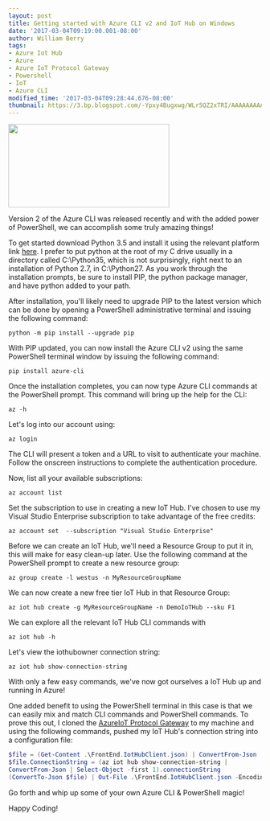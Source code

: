```yaml
---
layout: post
title: Getting started with Azure CLI v2 and IoT Hub on Windows
date: '2017-03-04T09:19:00.001-08:00'
author: William Berry
tags:
- Azure Iot Hub
- Azure
- Azure IoT Protocol Gateway
- Powershell
- IoT
- Azure CLI
modified_time: '2017-03-04T09:28:44.676-08:00'
thumbnail: https://3.bp.blogspot.com/-Ypxy4Bugxwg/WLr5QZ2xTRI/AAAAAAAAAl4/-9pv0hgBHnI5qeX0dSVOfZe98AeXziS8wCLcB/s72-c/AzureCli.PNG
---
```


[<img border="0" height="166" src="https://3.bp.blogspot.com/-Ypxy4Bugxwg/WLr5QZ2xTRI/AAAAAAAAAl4/-9pv0hgBHnI5qeX0dSVOfZe98AeXziS8wCLcB/s320/AzureCli.PNG" width="320" />](https://3.bp.blogspot.com/-Ypxy4Bugxwg/WLr5QZ2xTRI/AAAAAAAAAl4/-9pv0hgBHnI5qeX0dSVOfZe98AeXziS8wCLcB/s1600/AzureCli.PNG)

Version 2 of the Azure CLI was released recently and with the added power of 
PowerShell, we can accomplish some truly amazing things! 

To get started download Python 3.5 and install it using the relevant platform 
link [here](https://www.python.org/downloads/release/python-353/).  I prefer 
to put python at the root of my C drive usually in a directory called 
C:\Python35, which is not surprisingly, right next to an installation of 
Python 2.7, in C:\Python27.  As you work through the installation prompts, be 
sure to install PIP, the python package manager, and have python added to your 
path. 

After installation, you'll likely need to upgrade PIP to the latest version 
which can be done by opening a PowerShell administrative terminal and issuing 
the following command: 

```shell
python -m pip install --upgrade pip
``` 

With PIP updated, you can now install the Azure CLI v2 using the same 
PowerShell terminal window by issuing the following command: 

```shell
pip install azure-cli
``` 

Once the installation completes, you can now type Azure CLI commands at the 
PowerShell prompt.  This command will bring up the help for the CLI: 

```shell
az -h
``` 

Let's log into our account using: 

```shell
az login
``` 

The CLI will present a token and a URL to visit to authenticate your machine.  
Follow the onscreen instructions to complete the authentication procedure. 

Now, list all your available subscriptions: 

```shell
az account list
``` 

Set the subscription to use in creating a new IoT Hub.  I've chosen to use my 
Visual Studio Enterprise subscription to take advantage of the free credits: 

```shell
az account set  --subscription "Visual Studio Enterprise"
``` 

Before we can create an IoT Hub, we'll need a Resource Group to put it in, 
this will make for easy clean-up later.  Use the following command at the 
PowerShell prompt to create a new resource group: 

```shell
az group create -l westus -n MyResourceGroupName
``` 

We can now create a new free tier IoT Hub in that Resource Group: 

```shell
az iot hub create -g MyResourceGroupName -n DemoIoTHub --sku F1
``` 

We can explore all the relevant IoT Hub CLI commands with 

```shell
az iot hub -h
``` 

Let's view the iothubowner connection string: 

```shell
az iot hub show-connection-string
``` 

With only a few easy commands, we've now got ourselves a IoT Hub up and 
running in Azure! 

One added benefit to using the PowerShell terminal in this case is that we can 
easily mix and match CLI commands and PowerShell commands.  To prove this out, 
I cloned the [AzureIoT  Protocol Gateway](https://github.com/Azure/azure-iot-protocol-gateway) to my machine 
and using the following commands, pushed my IoT Hub's connection string into a 
configuration file: 

```powershell
$file = (Get-Content .\FrontEnd.IotHubClient.json) | ConvertFrom-Json 
$file.ConnectionString = (az iot hub show-connection-string | 
ConvertFrom-Json | Select-Object -first 1).connectionString 
(ConvertTo-Json $file) | Out-File .\FrontEnd.IotHubClient.json -Encoding ascii 
```

Go forth and whip up some of your own Azure CLI & PowerShell magic! 

Happy Coding! 